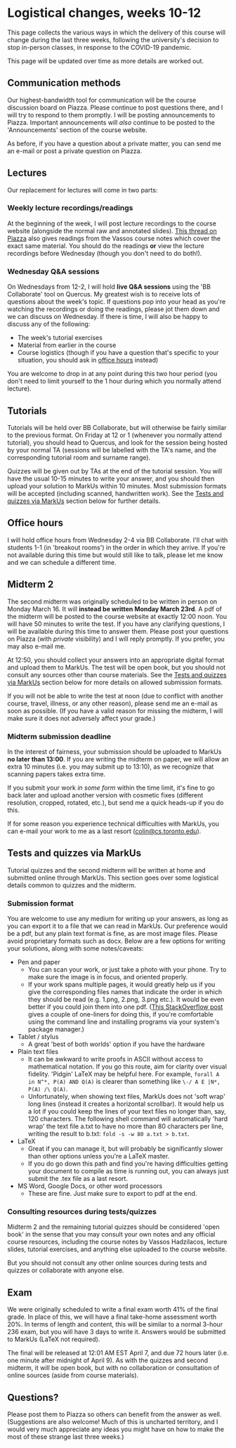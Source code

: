 # Logistical changes, weeks 10-12

This page collects the various ways in which the delivery of this course will change during the last three weeks, following the university's decision to stop in-person classes, in response to the COVID-19 pandemic.

This page will be updated over time as more details are worked out.

## Communication methods

Our highest-bandwidth tool for communication will be the course discussion board on Piazza. Please continue to post questions there, and I will try to respond to them promptly. I will be posting announcements to Piazza. Important announcements will *also* continue to be posted to the 'Announcements' section of the course website.

As before, if you have a question about a private matter, you can send me an e-mail or post a private question on Piazza.

## Lectures

Our replacement for lectures will come in two parts:

### Weekly lecture recordings/readings

At the beginning of the week, I will post lecture recordings to the course website (alongside the normal raw and annotated slides). [This thread on Piazza](https://piazza.com/class/k4xo4w48g2u35e?cid=247) also gives readings from the Vassos course notes which cover the exact same material. You should do the readings **or** view the lecture recordings before Wednesday (though you don't need to do both!).

### Wednesday Q&A sessions

On Wednesdays from 12-2, I will hold **live Q&A sessions** using the 'BB Collaborate' tool on Quercus. My greatest wish is to receive lots of questions about the week's topic. If questions pop into your head as you're watching the recordings or doing the readings, please jot them down and we can discuss on Wednesday. If there is time, I will also be happy to discuss any of the following:

* The week's tutorial exercises
* Material from earlier in the course
* Course logistics (though if you have a question that's specific to your situation, you should ask in [office hours](#office-hours) instead)

You are welcome to drop in at any point during this two hour period (you don't need to limit yourself to the 1 hour during which you normally attend lecture).

## Tutorials

Tutorials will be held over BB Collaborate, but will otherwise be fairly similar to the previous format. On Friday at 12 or 1 (whenever you normally attend tutorial), you should head to Quercus, and look for the session being hosted by your normal TA (sessions will be labelled with the TA's name, and the corresponding tutorial room and surname range).

Quizzes will be given out by TAs at the end of the tutorial session. You will have the usual 10-15 minutes to write your answer, and you should then upload your solution to MarkUs within 10 minutes. Most submission formats will be accepted (including scanned, handwritten work). See the [Tests and quizzes via MarkUs](#tests-and-quizzes-via-markus) section below for further details.

## Office hours

I will hold office hours from Wednesday 2-4 via BB Collaborate. I'll chat with students 1-1 (in 'breakout rooms') in the order in which they arrive. If you're not available during this time but would still like to talk, please let me know and we can schedule a different time.

## Midterm 2

The second midterm was originally scheduled to be written in person on Monday March 16. It will **instead be written Monday March 23rd**. A pdf of the midterm will be posted to the course website at exactly 12:00 noon. You will have 50 minutes to write the test. If you have any clarifying questions, I will be available during this time to answer them. Please post your questions on Piazza (with *private* visibility) and I will reply promptly. If you prefer, you may also e-mail me.

At 12:50, you should collect your answers into an appropriate digital format and upload them to MarkUs. The test will be open book, but you should not consult any sources other than course materials. See the [Tests and quizzes via MarkUs](#tests-and-quizzes-via-markus) section below for more details on allowed submission formats.

If you will not be able to write the test at noon (due to conflict with another course, travel, illness, or any other reason), please send me an e-mail as soon as possible. (If you have a valid reason for missing the midterm, I will make sure it does not adversely affect your grade.)

### Midterm submission deadline

In the interest of fairness, your submission should be uploaded to MarkUs **no later than 13:00**. If you are writing the midterm on paper, we will allow an extra 10 minutes (i.e. you may submit up to 13:10), as we recognize that scanning papers takes extra time.

<!-- Other late submissions may be accepted in extraordinary circumstances, e.g. internet outage, cat hit the power button on your computer, etc. But try to take reasonable precautions (e.g. save your work frequently). -->
If you submit your work *in some form* within the time limit, it's fine to go back later and upload another version with cosmetic fixes (different resolution, cropped, rotated, etc.), but send me a quick heads-up if you do this.

If for some reason you experience technical difficulties with MarkUs, you can e-mail your work to me as a last resort ([colin@cs.toronto.edu](mailto:colin@cs.toronto.edu)). 

## Tests and quizzes via MarkUs

Tutorial quizzes and the second midterm will be written at home and submitted online through MarkUs. This section goes over some logistical details common to quizzes and the midterm.

### Submission format

You are welcome to use any medium for writing up your answers, as long as you can export it to a file that we can read in MarkUs. Our preference would be a pdf, but any plain text format is fine, as are most image files. Please avoid proprietary formats such as docx. Below are a few options for writing your solutions, along with some notes/caveats:

* Pen and paper
    * You can scan your work, or just take a photo with your phone. Try to make sure the image is in focus, and oriented properly. 
    * If your work spans multiple pages, it would greatly help us if you give the corresponding files names that indicate the order in which they should be read (e.g. 1.png, 2.png, 3.png etc.). It would be even better if you could join them into one pdf. ([This StackOverflow post](https://stackoverflow.com/questions/4778635/merging-png-images-into-one-pdf-file) gives a couple of one-liners for doing this, if you're comfortable using the command line and installing programs via your system's package manager.)
* Tablet / stylus
    * A great 'best of both worlds' option if you have the hardware
* Plain text files
    * It can be awkward to write proofs in ASCII without access to mathematical notation. If you go this route, aim for clarity over visual fidelity. 'Pidgin' LaTeX may be helpful here. For example, `forall A in N^*, P(A) AND Q(A)` is clearer than something like `\-/ A E |N*, P(A) /\ Q(A)`.
    * Unfortunately, when showing text files, MarkUs does not 'soft wrap' long lines (instead it creates a horizontal scrollbar). It would help us a lot if you could keep the lines of your text files no longer than, say, 120 characters. The following shell command will automatically 'hard wrap' the text file a.txt to have no more than 80 characters per line, writing the result to b.txt: `fold -s -w 80 a.txt > b.txt`. 
* LaTeX
    * Great if you can manage it, but will probably be significantly slower than other options unless you're a LaTeX master.
    * If you do go down this path and find you're having difficulties getting your document to compile as time is running out, you can always just submit the .tex file as a last resort.
* MS Word, Google Docs, or other word processors
    * These are fine. Just make sure to export to pdf at the end.


### Consulting resources during tests/quizzes

Midterm 2 and the remaining tutorial quizzes should be considered 'open book' in the sense that you may consult your own notes and any official course resources, including the course notes by Vassos Hadzilacos, lecture slides, tutorial exercises, and anything else uploaded to the course website.

But you should not consult any other online sources during tests and quizzes or collaborate with anyone else.

## Exam

We were originally scheduled to write a final exam worth 41% of the final grade. In place of this, we will have a final take-home assessment worth 20%. In terms of length and content, this will be similar to a normal 3-hour 236 exam, but you will have 3 days to write it. Answers would be submitted to MarkUs (LaTeX not required). 

The final will be released at 12:01 AM EST April 7, and due 72 hours later (i.e. one minute after midnight of April 9). As with the quizzes and second midterm, it will be open book, but with no collaboration or consultation of online sources (aside from course materials).

## Questions?

Please post them to Piazza so others can benefit from the answer as well. (Suggestions are also welcome! Much of this is uncharted territory, and I would very much appreciate any ideas you might have on how to make the most of these strange last three weeks.)
